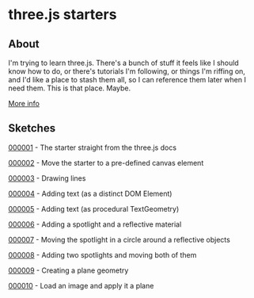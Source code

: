 # three.js starters

## About

I'm trying to learn three.js. There's a bunch of stuff it feels like I should know how to do, or there's tutorials I'm following, or things I'm riffing on, and I'd like a place to stash them all, so I can reference them later when I need them. This is that place. Maybe.

[More info](./about.md)

## Sketches

[000001](./sketches/001/000001/) - The starter straight from the three.js docs
 
[000002](./sketches/001/000002/) - Move the starter to a pre-defined canvas element

[000003](./sketches/001/000003/) - Drawing lines

[000004](./sketches/001/000004/) - Adding text (as a distinct DOM Element) 

[000005](./sketches/001/000005/) - Adding text (as procedural TextGeometry) 

[000006](./sketches/001/000006/) - Adding a spotlight and a reflective material

[000007](./sketches/001/000007/) - Moving the spotlight in a circle around a reflective objects 

[000008](./sketches/001/000008/) - Adding two spotlights and moving both of them

[000009](./sketches/001/000009/) - Creating a plane geometry

[000010](./sketches/001/000010/) - Load an image and apply it a plane
